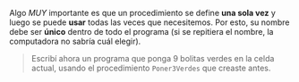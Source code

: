 Algo _MUY_ importante es que un procedimiento se define **una sola vez** y luego se puede **usar** todas las veces que necesitemos. Por esto, su nombre debe ser **único** dentro de todo el programa (si se repitiera el nombre, la computadora no sabría cuál elegir).

> Escribí ahora un programa que ponga 9 bolitas verdes en la celda actual, usando el procedimiento `Poner3Verdes` que creaste antes.
